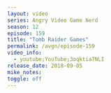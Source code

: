 ```yaml
---
layout: video
series: Angry Video Game Nerd
season: 12
episode: 159
title: "Tomb Raider Games"
permalink: /avgn/episode-159
video_info:
  - youtube;YouTube;3oqktia7NLI
release_date: 2018-09-05
mike_notes:
toggle: off
---
```

